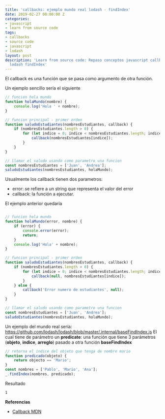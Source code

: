 ```yaml
---
title: 'callbacks: ejemplo mundo real lodash - findIndex'
date: 2019-02-27 00:00:00 Z
categories:
- javascript
- learn from source code
tags:
- callbacks
- source code
- javascript
- lodash
layout: post
description: 'Learn from source code: Repaso conceptos javascript callbacks usando
  lodash findIndex'
---
```


El callback es una función que se pasa como argumento de otra función.

Un ejemplo sencillo sería el siguiente
```javascript
// funcion hola mundo
function holaMundo(nombre) {
    console.log('Hola ' + nombre);
}

// funcion principal - primer orden
function saludoEstudiantes(nombresEstudiantes, callback) {
    if (nombresEstudiantes.length > 0) {    
        for (let indice = 0; indice < nombresEstudiantes.length; indice++) {
            callback(nombresEstudiantes[indice]);
        }
    }
}

// llamar el saludo usando como parametro una funcion
const nombresEstudiantes = ['Juan', 'Andrea'];
saludoEstudiantes(nombresEstudiantes, holaMundo);
```

Usualmente los callback tienen dos parametros:
- error: se refiere a un string que representa el valor del error
- callback: la función a ejecutar.

El ejemplo anterior quedaría

```javascript

// funcion hola mundo
function holaMundo(error, nombre) {
    if (error) {
        console.error(error);
        return;
    }
    console.log('Hola' + nombre);
}

// funcion principal - primer orden
function saludoEstudiantes(nombresEstudiantes, callback) {
    if (nombresEstudiantes.length > 0) {    
        for (let indice = 0; indice < nombresEstudiantes.length; indice++) {
            callback(null, nombresEstudiantes[indice]);
        }
    } else {
        callback('Error numero de estudiantes', null);
    }
}

// llamar el saludo usando como parametro una funcion
const nombresEstudiantes = ['Juan', 'Andrea'];
saludoEstudiantes(nombresEstudiantes, holaMundo);
```

Un ejemplo del mundo real sería:
https://github.com/lodash/lodash/blob/master/.internal/baseFindIndex.js
El cual tiene de parámetro un **predicate**: una función que tiene 3 parámetros (**objeto**, **indice**, **arreglo**) pasado a otra función **baseFindIndex**
```javascript
// retorna el indice del objeto que tenga de nombre mario
function predicado(objeto) {
    return objecto == 'Mario';
}
const nombres = ['Pablo', 'Mario', 'Ana'];
_.findIndex(nombres, predicado);
```
Resultado
```bash
1
```

**Referencias**

* [Callback MDN](https://developer.mozilla.org/en-US/docs/Glossary/Callback_function)
